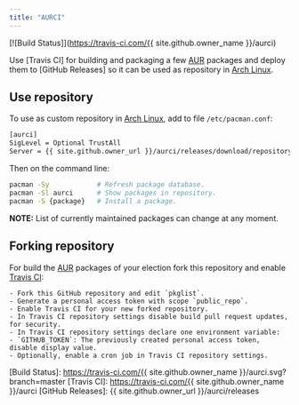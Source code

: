 ```yaml
---
title: "AURCI"
---
```


[![Build Status]](https://travis-ci.com/{{ site.github.owner_name }}/aurci)

Use [Travis CI] for building and packaging a few [AUR] packages and deploy them
to [GitHub Releases] so it can be used as repository in [Arch Linux].

## Use repository

To use as custom repository in [Arch Linux], add to file `/etc/pacman.conf`:

```bash
[aurci]
SigLevel = Optional TrustAll
Server = {{ site.github.owner_url }}/aurci/releases/download/repository
```

Then on the command line:

```bash
pacman -Sy            # Refresh package database.
pacman -Sl aurci      # Show packages in repository.
pacman -S {package}   # Install a package.
```

**NOTE:** List of currently maintained packages can change at any moment.

## Forking repository

For build the [AUR](https://aur.archlinux.org) packages of your election fork
this repository and enable [Travis CI](https://travis-ci.com):

```
- Fork this GitHub repository and edit `pkglist`.
- Generate a personal access token with scope `public_repo`.
- Enable Travis CI for your new forked repository.
- In Travis CI repository settings disable build pull request updates, for security.
- In Travis CI repository settings declare one environment variable:
- `GITHUB_TOKEN`: The previously created personal access token, disable display value.
- Optionally, enable a cron job in Travis CI repository settings.
```

[Arch Linux]:      https://www.archlinux.org
[AUR]:             https://aur.archlinux.org
[Build Status]:    https://travis-ci.com/{{ site.github.owner_name }}/aurci.svg?branch=master
[Travis CI]:       https://travis-ci.com/{{ site.github.owner_name }}/aurci
[GitHub Releases]: {{ site.github.owner_url }}/aurci/releases

